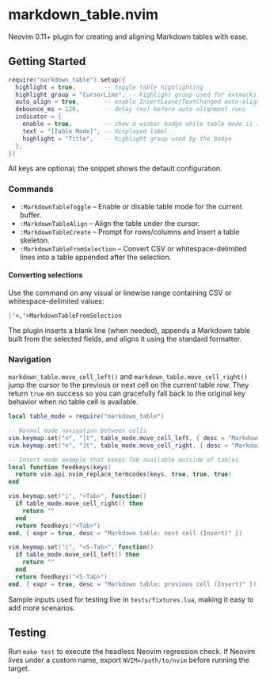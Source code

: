 # markdown_table.nvim
Neovim 0.11+ plugin for creating and aligning Markdown tables with ease.

## Getting Started
```lua
require("markdown_table").setup({
  highlight = true,        -- toggle table highlighting
  highlight_group = "CursorLine", -- highlight group used for extmarks
  auto_align = true,       -- enable InsertLeave/TextChanged auto-alignment
  debounce_ms = 120,       -- delay (ms) before auto alignment runs
  indicator = {
    enable = true,         -- show a winbar badge while table mode is active
    text = "[Table Mode]", -- displayed label
    highlight = "Title",   -- highlight group used by the badge
  },
})
```
All keys are optional; the snippet shows the default configuration.

### Commands
- `:MarkdownTableToggle` – Enable or disable table mode for the current buffer.
- `:MarkdownTableAlign` – Align the table under the cursor.
- `:MarkdownTableCreate` – Prompt for rows/columns and insert a table skeleton.
- `:MarkdownTableFromSelection` – Convert CSV or whitespace-delimited lines into a table appended after the selection.

#### Converting selections
Use the command on any visual or linewise range containing CSV or whitespace-delimited values:

```vim
:'<,'>MarkdownTableFromSelection
```

The plugin inserts a blank line (when needed), appends a Markdown table built from the selected fields, and aligns it using the standard formatter.

### Navigation
`markdown_table.move_cell_left()` and `markdown_table.move_cell_right()` jump the cursor to the previous or next cell on the current table row. They return `true` on success so you can gracefully fall back to the original key behavior when no table cell is available.

```lua
local table_mode = require("markdown_table")

-- Normal mode navigation between cells
vim.keymap.set("n", "[t", table_mode.move_cell_left, { desc = "Markdown table: previous cell" })
vim.keymap.set("n", "]t", table_mode.move_cell_right, { desc = "Markdown table: next cell" })

-- Insert mode example that keeps Tab available outside of tables
local function feedkeys(keys)
  return vim.api.nvim_replace_termcodes(keys, true, true, true)
end

vim.keymap.set("i", "<Tab>", function()
  if table_mode.move_cell_right() then
    return ""
  end
  return feedkeys("<Tab>")
end, { expr = true, desc = "Markdown table: next cell (Insert)" })

vim.keymap.set("i", "<S-Tab>", function()
  if table_mode.move_cell_left() then
    return ""
  end
  return feedkeys("<S-Tab>")
end, { expr = true, desc = "Markdown table: previous cell (Insert)" })
```

Sample inputs used for testing live in `tests/fixtures.lua`, making it easy to add more scenarios.

## Testing
Run `make test` to execute the headless Neovim regression check.
If Neovim lives under a custom name, export `NVIM=/path/to/nvim` before running the target.
